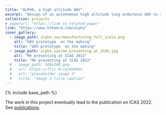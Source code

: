 ```yaml
---
title: "ALPHA, a high altitude UAV"
excerpt: "Design of an autonomous high altitude long endurance UAV to study optical phenomena in the upper atmosphere using scientific imaging instruments. Project under the KTH Space Physics department. Paper presented at ICAS 2022."
collection: projects
# paperurl: "https://link_to_related_paper"
link: "https://www.kthaero.com/alpha"
cover_gallery:
  - image_path: alpha_uav/manufacturing_full_scale.png
    alt: "UAV prototype  on the making"
    title: "UAV prototype  on the making"
  - image_path: alpha_uav/me_presenting_at_ICAS.jpg
    alt: "Me presenting at ICAS 2022"
    title: "Me presenting at ICAS 2022"
  # - image_path: 500x300.png
  #   url: https://flic.kr/p/8a6Ven
  #   alt: "placeholder image 3"
  #   title: "Image 3 title caption"
---
```


{% include base_path %}

The work in this project eventually lead to the publication on ICAS 2022. See [publications]({{base_path}}/publications/2022ICAS_alphaUAV).